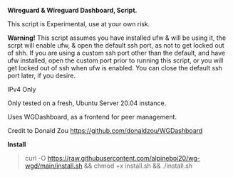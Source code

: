 **Wireguard & Wireguard Dashboard, Script.**


This script is Experimental, use at your own risk.

**Warning!** 
This script assumes you have installed ufw & will be using it, the scrpt will enable ufw,
& open the default ssh port, as not to get locked out of shh.
If you are using a custom ssh port other than the default, and have ufw installed, open the custom port prior to running this script, or you will get locked out of ssh when ufw is enabled. You can close the default ssh port later, if you desire.

IPv4 Only

Only tested on a fresh, Ubuntu Server 20.04 instance.

Uses WGDashboard, as a frontend for peer management.

Credit to Donald Zou https://github.com/donaldzou/WGDashboard

**Install**

>curl -O https://raw.githubusercontent.com/alpineboi20/wg-wgd/main/install.sh && chmod +x install.sh && ./install.sh
